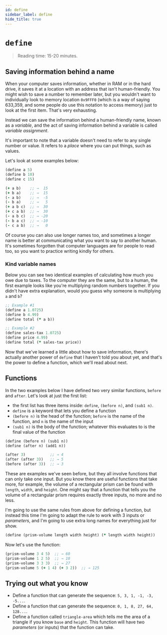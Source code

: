 ```yaml
---
id: define
sidebar_label: define
hide_title: true
---
```


# `define`

> Reading time: 15-20 minutes.

## Saving information behind a name

When your computer saves information, whether in RAM or in the hard drive, it
saves it at a location with an address that isn't human-friendly. You might wish
to save a number to remember later, but you wouldn't want to individually look 
to memory location `0x9FFF0` (which is a way of saying 633,359, and some people
do use this notation to access memory) just to look at the first item. That's 
very exhausting.

Instead we can save the information behind a human-friendly name, known as a
_variable_, and the act of saving information behind a variable is called 
_variable assignment_.

It's important to note that a variable doesn't need to refer to any single
number or value. It refers to a *place* where you can put things, such as 
values.

Let's look at some examples below:

``` clojure
(define a 5)
(define b 10)
(define c 15)

(+ a b)    ;; →  15
(+ b a)    ;; →  15
(- a b)    ;; →  -5
(- b a)    ;; →   5
(+ a b c)  ;; →  30
(+ c a b)  ;; →  30
(- a b c)  ;; → -20
(- b a c)  ;; → -10
(- c a b)  ;; →   0
```

Of course you can also use longer names too, and sometimes a longer name is
better at communicating what you want to say to another human. It's sometimes
forgotten that computer languages are for people to read too, so you want to
practice writing kindly for others.

### Kind variable names

Below you can see two identical examples of calculating how much you owe due to
taxes. To the computer they are the same, but to a human, the first example
looks like you're multiplying random numbers together. If you didn't have extra
explanation, would you guess why someone is multiplying `a` and `b`?

``` clojure
;; Example #1
(define a 1.0725)
(define b 4.99)
(define total (* a b))

;; Example #2
(define sales-tax 1.0725)
(define price 4.99)
(define total (* sales-tax price))
```

Now that we've learned a little about how to save information, there's actually
another power of `define` that I haven't told you about yet, and that's the
power to define a function, which we'll read about next.

## Functions

In the two examples below I have defined two very similar functions, `before`
and `after`. Let's look at just the first list:

* the first list has three items inside: `define`, `(before n)`, and `(sub1 n)`.
* `define` is a keyword that lets you define a function
* `(before n)` is the head of the function; `before` is the name of the 
  function, and `n` is the name of the input
* `(sub1 n)` is the body of the function; whatever this evaluates to is the
  final value of the function

``` clojure
(define (before n) (sub1 n))
(define (after n) (add1 n))

(after 3)           ;; → 4
(after (after 3))   ;; → 5
(before (after 3))  ;; → 3
```

These are examples we've seen before, but they all involve functions that can
only take one input. But you know there are useful functions that take more, for
example, the volume of a rectangular prism can be found with `length`, `width`, 
and `height`. One might say that a function that tells you the volume of a 
rectangular prism requires exactly three inputs, no more and no less.

I'm going to use the same rules from above for defining a function, but instead
this time I'm going to adapt the rule to work with 3 inputs or _parameters_, and
I'm going to use extra long names for everything just for show.

``` clojure
(define (prism-volume length width height) (* length width height))
```

Now let's use the function:

``` clojure
(prism-volume 3 4 5)  ;; → 60
(prism-volume 1 2 5)  ;; → 10
(prism-volume 3 3 3)  ;; → 27
(prism-volume 5 (+ 1 4) (+ 3 2))  ;; → 125
```

## Trying out what you know

* Define a function that can generate the sequence: `5, 3, 1, -1, -3, -5...`.
* Define a function that can generate the sequence: `0, 1, 8, 27, 64, 128...`.
* Define a function called `triangle-area` which tells me the area of a triangle
  if you know `base` and `height`. This function will have two _parameters_ (or
  inputs) that the function can take.
